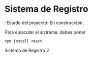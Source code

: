 <h1>Sistema de Registro</h1>

-Estado del proyecto: En construcción.

Para ejeacutar el sistrema, debes poner

```npm install react```

Sistema de Registro 2
